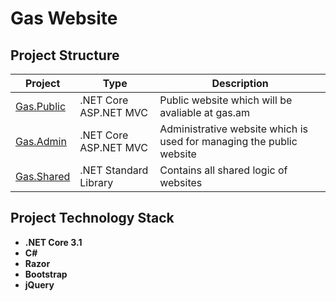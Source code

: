 # Gas Website

## Project Structure

| Project                                                                                | Type                  | Description                                                          |
| -------------------------------------------------------------------------------------- | --------------------- | -------------------------------------------------------------------- |
| [Gas.Public](https://github.com/madatech/gas-site/tree/master/src/Gas.Public) | .NET Core ASP.NET MVC | Public website which will be avaliable at gas.am                  |
| [Gas.Admin](https://github.com/madatech/gas-site/tree/master/src/Gas.Admin)   | .NET Core ASP.NET MVC | Administrative website which is used for managing the public website |
| [Gas.Shared](https://github.com/madatech/gas-site/tree/master/src/Gas.Shared) | .NET Standard Library | Contains all shared logic of websites                                |

## Project Technology Stack

- **.NET Core 3.1**
- **C#**
- **Razor**
- **Bootstrap**
- **jQuery**
